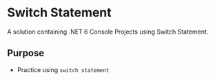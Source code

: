 # Switch Statement
A solution containing .NET 6 Console Projects using Switch Statement.

## Purpose
- Practice using `switch statement`